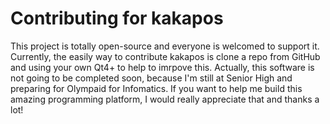 # Contributing for kakapos
This project is totally open-source and everyone is welcomed to support it.
Currently, the easily way to contribute kakapos is clone a repo from GitHub and using your own Qt4+ to help to imrpove this.
Actually, this software is not going to be completed soon, because I'm still at Senior High and preparing for Olympaid for Infomatics.
If you want to help me build this amazing programming platform, I would really appreciate that and thanks a lot!
